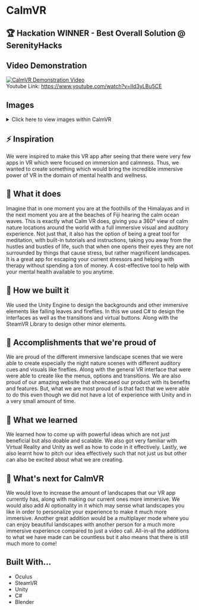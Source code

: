 # CalmVR
## 🏆 Hackation WINNER - Best Overall Solution @ SerenityHacks

## Video Demonstration

[![CalmVR Demonstration Video](https://img.youtube.com/vi/IId3yLBu5CE/0.jpg)](https://www.youtube.com/watch?v=IId3yLBu5CE)\
Youtube Link: https://www.youtube.com/watch?v=IId3yLBu5CE

## Images

<details>
    <summary>Click here to view images within CalmVR</summary>
    <img src="https://github.com/Peter-210/CalmVR/blob/main/Images/sceneryFront.png?raw=true" alt="Image of Experience Within Calm VR"/>
    <img src="https://github.com/Peter-210/CalmVR/blob/main/Images/sceneryBack.png?raw=true" alt="Image of Environment Behind Player"/>
    <img src="https://github.com/Peter-210/CalmVR/blob/main/Images/mainMenu.png?raw=true" alt="Image of Main Menu Interface"/>
    <img src="https://github.com/Peter-210/CalmVR/blob/main/Images/menuControl.png?raw=true" alt="Image of Menu Controls"/>
</details>

## ⚡ Inspiration
We were inspired to make this VR app after seeing that there were very few apps in VR which were focused on immersion and calmness. Thus, we wanted to create something which would bring the incredible immersive power of VR in the domain of mental health and wellness.

## 🧐 What it does
Imagine that in one moment you are at the foothills of the Himalayas and in the next moment you are at the beaches of Fiji hearing the calm ocean waves. This is exactly what Calm VR does, giving you a 360° view of calm nature locations around the world with a full immersive visual and auditory experience. Not just that, it also has the option of being a great tool for meditation, with built-in tutorials and instructions, taking you away from the hustles and bustles of life, such that when one opens their eyes they are not surrounded by things that cause stress, but rather magnificent landscapes. It is a great app for escaping your current stressors and helping with therapy without spending a ton of money. A cost-effective tool to help with your mental health available to you anytime.

## 🧱 How we built it
We used the Unity Engine to design the backgrounds and other immersive elements like falling leaves and fireflies. In this we used C# to design the interfaces as well as the transitions and virtual buttons. Along with the SteamVR Library to design other minor elements.

## 🏅 Accomplishments that we're proud of
We are proud of the different immersive landscape scenes that we were able to create especially the night nature scenes with different auditory cues and visuals like fireflies. Along with the general VR interface that were were able to create like the menus, options and transitions. We are also proud of our amazing website that showcased our product with its benefits and features. But, what we are most proud of is that fact that we were able to do this even though we did not have a lot of experience with Unity and in a very small amount of time.

## 🧠 What we learned
We learned how to come up with powerful ideas which are not just beneficial but also doable and scalable. We also got very familiar with Virtual Reality and Unity as well as how to code in it effectively. Lastly, we also learnt how to pitch our idea effectively such that not just us but other can also be excited about what we are creating.

## 🚀 What's next for CalmVR
We would love to increase the amount of landscapes that our VR app currently has, along with making our current ones more immersive. We would also add AI optionality in it which may sense what landscapes you like in order to personalize your experience to make it much more immersive. Another great addition would be a multiplayer mode where you can enjoy beautiful landscapes with another person for a much more immersive experience compared to just a video call. All-in-all the additions to what we have made can be countless but it also means that there is still much more to come!

## Built With...

- Oculus
- SteamVR
- Unity
- C#
- Blender
